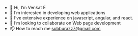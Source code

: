 - 👋 Hi, I’m Venkat E
- 👀 I’m interested in developing web applications
- 🌱 I’ve extensive experience on javascript, angular, and react.
- 💞️ I’m looking to collaborate on Web page development
- 📫 How to reach me subburazz7@gmail.com

<!---
verikinaboina/verikinaboina is a ✨ special ✨ repository because its `README.md` (this file) appears on your GitHub profile.
You can click the Preview link to take a look at your changes.
--->

